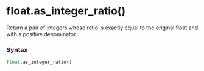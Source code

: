 # float.as_integer_ratio()

Return a pair of integers whose ratio is exactly equal to the original float and with a positive denominator.

### Syntax

```python
float.as_integer_ratio()
```